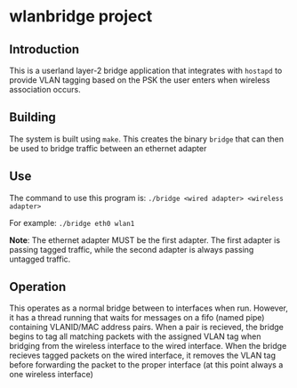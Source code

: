 # wlanbridge project

## Introduction
This is a userland layer-2 bridge application that integrates with `hostapd` to provide VLAN tagging based on the PSK the user enters when wireless association occurs.

## Building
The system is built using `make`. This creates the binary `bridge` that can then be used to bridge traffic between an ethernet adapter

## Use
The command to use this program is: `./bridge <wired adapter> <wireless adapter>`

For example: `./bridge eth0 wlan1`

**Note**: The ethernet adapter MUST be the first adapter. The first adapter is passing tagged traffic, while the second adapter is always passing untagged traffic.

## Operation
This operates as a normal bridge between to interfaces when run.  However, it has a thread running that waits for messages on a fifo (named pipe) containing VLANID/MAC address pairs.  When a pair is recieved, the bridge begins to tag all matching packets with the assigned VLAN tag when bridging from the wireless interface to the wired interface.  When the bridge recieves tagged packets on the wired interface, it removes the VLAN tag before forwarding the packet to the proper interface (at this point always a one wireless interface)
